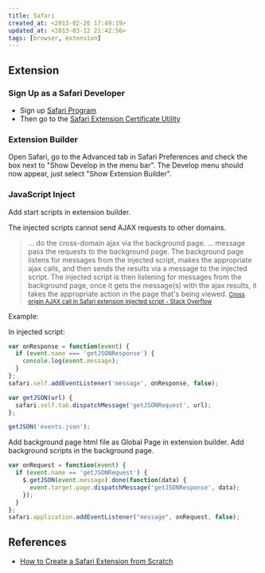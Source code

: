 ```yaml
---
title: Safari
created_at: <2013-02-26 17:49:19>
updated_at: <2013-03-12 21:42:56>
tags: [browser, extension]
---
```


Extension
---------

### Sign Up as a Safari Developer ###

-   Sign up [Safari Program](http://developer.apple.com/programs/safari/)
-   Then go to the [Safari Extension Certificate Utility](http://developer.apple.com/certificates/safari/)

### Extension Builder ###

Open Safari, go to the Advanced tab in Safari Preferences and check the box
next to "Show Develop in the menu bar". The Develop menu should now appear,
just select "Show Extension Builder".

### JavaScript Inject ###

Add start scripts in extension builder.

The injected scripts cannot send AJAX requests to other domains.

> ... do the cross-domain ajax via the background page. ... message pass the
> requests to the background page. The background page listens for messages
> from the injected script, makes the appropriate ajax calls, and then sends
> the results via a message to the injected script. The injected script is
> then listening for messages from the background page, once it gets the
> message(s) with the ajax results, it takes the appropriate action in the
> page that's being viewed.
> <small>[Cross origin AJAX call in Safari extension injected script - Stack Overflow][0]</small>

[0]: http://stackoverflow.com/questions/8444324/cross-origin-ajax-call-in-safari-extension-injected-script

Example:

In injected script:

```javascript
var onResponse = function(event) {
  if (event.name === 'getJSONResponse') {
    console.log(event.message);
  }
};
safari.self.addEventListener('message', onResponse, false);

var getJSON(url) {
  safari.self.tab.dispatchMessage('getJSONRequest', url);
};

getJSON('events.json');
```

Add background page html file as Global Page in extension builder. Add
background scripts in the background page.

```javascript
var onRequest = function(event) {
  if (event.name == 'getJSONRequest') {
    $.getJSON(event.message).done(function(data) {
      event.target.page.dispatchMessage('getJSONResponse', data);
    });
  }
};
safari.application.addEventListener("message", onRequest, false);
```

References
----------

-   [How to Create a Safari Extension from Scratch](http://net.tutsplus.com/tutorials/other/how-to-create-a-safari-extension-from-scratch/)
